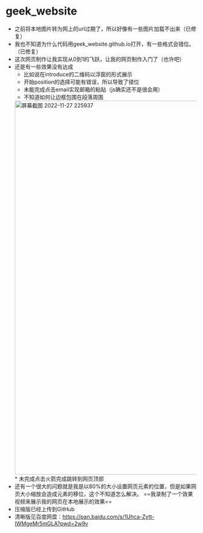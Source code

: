 # geek_website
* 之前将本地图片转为网上的url过期了，所以好像有一些图片加载不出来（已修复）
* 我也不知道为什么代码用geek_website.github.io打开，有一些格式会错位。（已修复）
* 这次网页制作让我实现从0到1的飞跃，让我的网页制作入门了（也许吧）
* 还是有一些效果没有达成
  * 比如说在introduce的二维码以浮窗的形式展示
  * 开始position的选择可能有错误，所以导致了错位
  * 未能完成点击email实现邮箱的粘贴（js确实还不是很会用）
  * 不知道如何让边框包围在段落周围
  <img width="986" alt="屏幕截图 2022-11-27 225937" src="https://user-images.githubusercontent.com/117027633/204141984-ab2961dc-25cf-4bf8-ad96-2a0ceb7d401b.png">
  * 未完成点击火箭完成跳转到网页顶部
* 还有一个很大的问题就是我是以80%的大小设置网页元素的位置，但是如果网页大小缩放会造成元素的移位，这个不知道怎么解决。
==我录制了一个效果视频来展示我的网页在本地展示的效果==
* 压缩版已经上传到GitHub
* 清晰版见百度网盘：https://pan.baidu.com/s/1Uhca-Zytt-IWMgeMr5mGLA?pwd=2w9v

